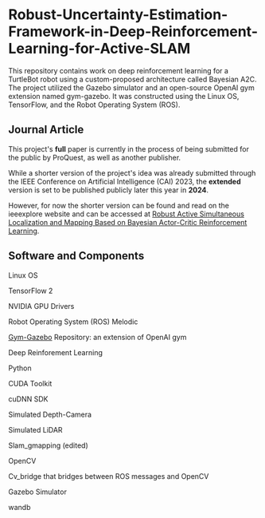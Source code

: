 # Robust-Uncertainty-Estimation-Framework-in-Deep-Reinforcement-Learning-for-Active-SLAM
This repository contains work on deep reinforcement learning for a TurtleBot robot using a custom-proposed architecture called Bayesian A2C. The project utilized the Gazebo simulator and an open-source OpenAI gym extension named gym-gazebo. It was constructed using the Linux OS, TensorFlow, and the Robot Operating System (ROS).


## Journal Article
This project's **full** paper is currently in the process of being submitted for the public by ProQuest, as well as another publisher. 

While a shorter version of the project's idea was already submitted through the IEEE Conference on Artificial Intelligence (CAI) 2023, the **extended** version is set to be published publicly later this year in **2024**.

However, for now the shorter version can be found and read on the ieeexplore website and can be accessed at [Robust Active Simultaneous Localization and Mapping Based on Bayesian Actor-Critic Reinforcement Learning](https://ieeexplore.ieee.org/document/10195002).



## Software and Components
Linux OS

TensorFlow 2

NVIDIA GPU Drivers

Robot Operating System (ROS) Melodic

[Gym-Gazebo](https://github.com/erlerobot/gym-gazebo) Repository: an extension of OpenAI gym 

Deep Reinforement Learning

Python

CUDA Toolkit

cuDNN SDK

Simulated Depth-Camera

Simulated LiDAR

Slam_gmapping (edited)

OpenCV

Cv_bridge that bridges between ROS messages and OpenCV

Gazebo Simulator

wandb



